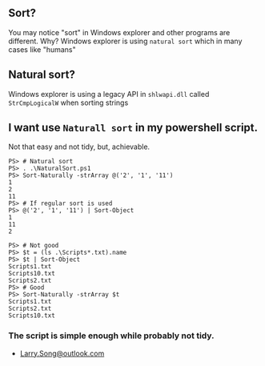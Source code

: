 
## Sort?
You may notice "sort" in Windows explorer and other programs are different. Why?
Windows explorer is using `natural sort` which in many cases like "humans"

## Natural sort?
Windows explorer is using a legacy API in `shlwapi.dll` called `StrCmpLogicalW` when sorting strings

## I want use `Naturall sort` in my powershell script.
Not that easy and not tidy, but, achievable.

```
PS> # Natural sort
PS> . .\NaturalSort.ps1
PS> Sort-Naturally -strArray @('2', '1', '11')
1
2
11
PS> # If regular sort is used
PS> @('2', '1', '11') | Sort-Object
1
11
2

PS> # Not good
PS> $t = (ls .\Scripts*.txt).name
PS> $t | Sort-Object
Scripts1.txt
Scripts10.txt
Scripts2.txt
PS> # Good
PS> Sort-Naturally -strArray $t
Scripts1.txt
Scripts2.txt
Scripts10.txt
```

### The script is simple enough while probably not tidy.

- Larry.Song@outlook.com
